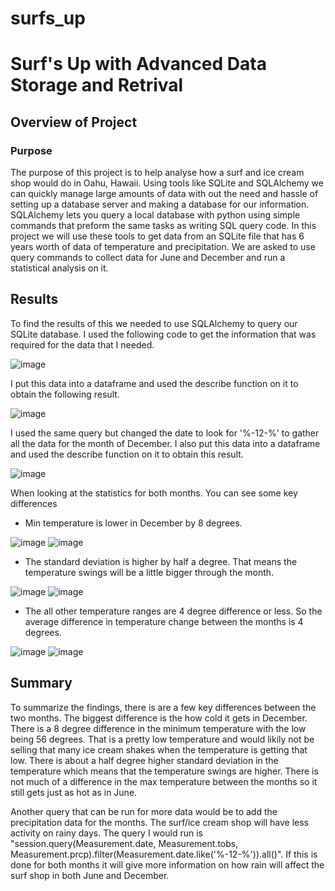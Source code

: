 # surfs_up

# Surf's Up with Advanced Data Storage and Retrival

## Overview of Project

### Purpose

The purpose of this project is to help analyse how a surf and ice cream shop would do in Oahu, Hawaii. Using tools like SQLite and SQLAlchemy we can quickly manage large amounts of data with out the need and hassle of setting up a database server and making a database for our information. SQLAlchemy lets you query a local database with python  using simple commands that preform the same tasks as writing SQL query code. In this project we will use these tools to get data from an SQLite file that has 6 years worth of data of temperature and precipitation. We are asked to use query commands to collect data for June and December and run a statistical analysis on it.

## Results

To find the results of this we needed to use SQLAlchemy to query our SQLite database. I used the following code to get the information that was required for the data that I needed.

![image](https://user-images.githubusercontent.com/92827264/152701964-477b9b98-ef52-4c65-9871-98a11967fdef.png)

I put this data into a dataframe and used the describe function on it to obtain the following result.

![image](https://user-images.githubusercontent.com/92827264/152702003-a7b85dca-923e-436e-aa33-3b91f55cb148.png)

I used the same query but changed the date to look for '%-12-%' to gather all the data for the month of December. I also put this data into a dataframe and used the describe function on it to obtain this result.

![image](https://user-images.githubusercontent.com/92827264/152702081-826eb0a5-a717-4f14-ad60-cb96bb65831a.png)

When looking at the statistics for both months. You can see some key differences

- Min temperature is lower in December by 8 degrees.

![image](https://user-images.githubusercontent.com/92827264/152703932-a2bb7346-da24-4631-a62a-8195d3d58435.png)
![image](https://user-images.githubusercontent.com/92827264/152703935-81ba16f0-f2a0-4a85-9973-8c5dcd63026d.png)


- The standard deviation is higher by half a degree. That means the temperature swings will be a little bigger through the month.

![image](https://user-images.githubusercontent.com/92827264/152703947-4bfd64aa-a397-4940-854f-141630338d42.png)
![image](https://user-images.githubusercontent.com/92827264/152703952-cb2b7350-9abf-4750-8e8a-86a3934e2450.png)


- The all other temperature ranges are 4 degree difference or less. So the average difference in temperature change between the months is 4 degrees.

![image](https://user-images.githubusercontent.com/92827264/152703965-9d2ef11b-7509-4ece-b34e-333fdab25b39.png)
![image](https://user-images.githubusercontent.com/92827264/152703975-6a54e9e0-0c5e-45f4-992c-71ce2986b30d.png)


## Summary

To summarize the findings, there is are a few key differences between the two months. The biggest difference is the how cold it gets in December. There is a 8 degree difference in the minimum temperature with the low being 56 degrees. That is a pretty low temperature and would likily not be selling that many ice cream shakes when the temperature is getting that low. There is about a half degree higher standard deviation in the temperature which means that the temperature swings are higher. There is not much of a difference in the max temperature between the months so it still gets just as hot as in June.

Another query that can be run for more data would be to add the precipitation data for the months. The surf/ice cream shop will have less activity on rainy days. The query I would run is "session.query(Measurement.date, Measurement.tobs, Measurement.prcp).filter(Measurement.date.like('%-12-%')).all()". If this is done for both months it will give more information on how rain will affect the surf shop in both June and December.
